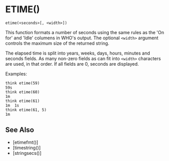 # ETIME()
`etime(<seconds>[, <width>])`

  This function formats a number of seconds using the same rules as the 'On for' and 'Idle' columens in WHO's output. The optional `<width>` argument controls the maximum size of the returned string.

  The elapsed time is split into years, weeks, days, hours, minutes and seconds fields. As many non-zero fields as can fit into `<width>` characters are used, in that order. If all fields are 0, seconds are displayed.

  Examples:
```
think etime(59)
59s
think etime(60)
1m
think etime(61)
1m  1s
think etime(61, 5)
1m
```


## See Also
- [etimefmt()]
- [timestring()]
- [stringsecs()]

